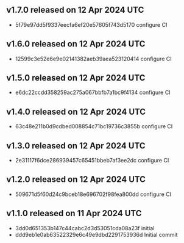 ## v1.7.0 released on 12 Apr 2024 UTC
  * 5f79e97dd5f9337eecfa6ef20e57605f743d5170 configure CI
## v1.6.0 released on 12 Apr 2024 UTC
  * 12599c3e52e6e9e02141382aeb39aea523120414 configure CI
## v1.5.0 released on 12 Apr 2024 UTC
  * e6dc22ccdd358259ac275a067bbfb7a1bc9f4134 configure CI
## v1.4.0 released on 12 Apr 2024 UTC
  * 63c48e211b0d9cdbed008854c71bc19736c3855b configure CI
## v1.3.0 released on 12 Apr 2024 UTC
  * 2e31117f6dce286939457c65451bbeb7af3ee2dc configure CI
## v1.2.0 released on 12 Apr 2024 UTC
  * 509671d5f60d24c9bceb18e696702f98fea800dd configure CI
## v1.1.0 released on 11 Apr 2024 UTC
  * 3dd0d651353b147c44cabc2d3d53051cda08a23f initial
  * ddd9eb1e0ab63522329e6c49e9dbd2291753936d Initial commit
